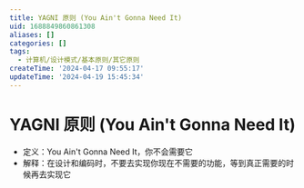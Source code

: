 ```yaml
---
title: YAGNI 原则 (You Ain't Gonna Need It)
uid: 1688849860861308
aliases: []
categories: []
tags:
  - 计算机/设计模式/基本原则/其它原则
createTime: '2024-04-17 09:55:17'
updateTime: '2024-04-19 15:45:34'
---
```


# YAGNI 原则 (You Ain't Gonna Need It)

- 定义：You Ain't Gonna Need It，你不会需要它
- 解释：在设计和编码时，不要去实现你现在不需要的功能，等到真正需要的时候再去实现它
